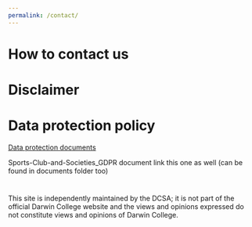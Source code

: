 ```yaml
---
permalink: /contact/
---
```


# How to contact us

# Disclaimer

# Data protection policy

[Data protection documents](https://drive.google.com/drive/folders/1H_rsTktNMTR5-dKQBSJQHgCnELWtdmHz?usp=sharing)

Sports-Club-and-Societies_GDPR document link this one as well (can be found in documents folder too)

#
This site is independently maintained by the DCSA; it is not part of the official Darwin College website and the views and opinions expressed do not constitute views and opinions of Darwin College.
